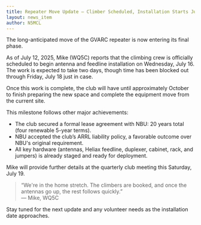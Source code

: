 ```yaml
---
title: Repeater Move Update – Climber Scheduled, Installation Starts July 16
layout: news_item
author: N5MCL
---
```

The long-anticipated move of the GVARC repeater is now entering its final phase.

As of July 12, 2025, Mike (WQ5C) reports that the climbing crew is officially scheduled to begin antenna and feedline installation on Wednesday, July 16. The work is expected to take two days, though time has been blocked out through Friday, July 18 just in case.

Once this work is complete, the club will have until approximately October to finish preparing the new space and complete the equipment move from the current site.

This milestone follows other major achievements:

- The club secured a formal lease agreement with NBU: 20 years total (four renewable 5-year terms).
- NBU accepted the club’s ARRL liability policy, a favorable outcome over NBU's original requirement.
- All key hardware (antennas, Heliax feedline, duplexer, cabinet, rack, and jumpers) is already staged and ready for deployment.

Mike will provide further details at the quarterly club meeting this Saturday, July 19.

> “We're in the home stretch. The climbers are booked, and once the antennas go up, the rest follows quickly.”  
> — Mike, WQ5C

Stay tuned for the next update and any volunteer needs as the installation date approaches.
